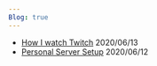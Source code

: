 ```yaml
---
Blog: true
---
```



* [How I watch Twitch](/post/how_i/watch_twitch/) 2020/06/13
* [Personal Server Setup](/post/server_setup/) 2020/06/12
